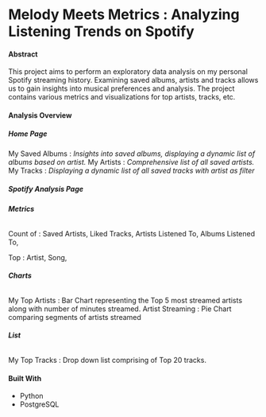 # Melody Meets Metrics : Analyzing Listening Trends on Spotify

#### Abstract
This project aims to perform an exploratory data analysis on my personal Spotify streaming history. Examining saved albums, artists and tracks allows us to gain insights into musical preferences and analysis. The project contains various metrics and visualizations for top artists, tracks, etc. 

#### Analysis Overview
##### ***Home Page***
My Saved Albums : *Insights into saved albums, displaying a dynamic list of albums based on artist.* 
My Artists : *Comprehensive list of all saved artists.*
My Tracks : *Displaying a dynamic list of all saved tracks with artist as filter*

##### ***Spotify Analysis Page***
###### ***Metrics***
Count of : Saved Artists,
           Liked Tracks,
           Artists Listened To,
           Albums Listened To,

Top : Artist,
      Song,

###### ***Charts***
My Top Artists : Bar Chart representing the Top 5 most streamed artists along with number of     minutes streamed. 
Artist Streaming : Pie Chart comparing segments of artists streamed 

###### ***List***
My Top Tracks : Drop down list comprising of Top 20 tracks.

#### Built With
- Python
- PostgreSQL










           



